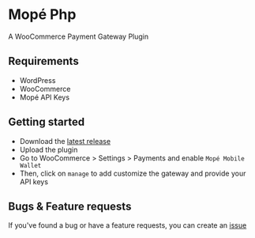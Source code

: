 # Mopé Php
A WooCommerce Payment Gateway Plugin

## Requirements
- WordPress
- WooCommerce
- Mopé API Keys

## Getting started
- Download the [latest release](https://github.com/Vokality/mope-php/releases/download/1.0.0/mope.zip)
- Upload the plugin
- Go to WooCommerce > Settings > Payments and enable `Mopé Mobile Wallet`
- Then, click on `manage` to add customize the gateway and provide your API keys

## Bugs & Feature requests
If you've found a bug or have a feature requests, you can create an [issue](https://github.com/Vokality/mope-php/issues) 
